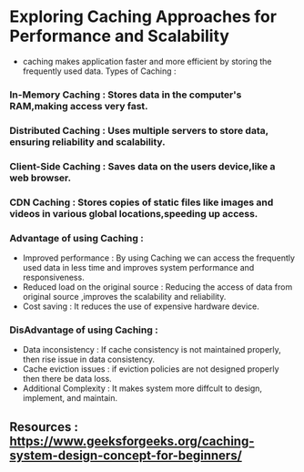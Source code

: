 # Exploring Caching Approaches for Performance and Scalability
* caching makes application faster and more efficient by storing the frequently used data.
Types of Caching :
### In-Memory Caching : Stores data in the computer's RAM,making access very fast.
### Distributed Caching : Uses multiple servers to store data, ensuring reliability and scalability.
### Client-Side Caching : Saves data on the users device,like a web browser.
### CDN Caching : Stores copies of static files like images and videos in various global locations,speeding up access.

### Advantage of using Caching :
* Improved performance : By using Caching we can access the frequently used data in less time and improves system performance and responsiveness.
* Reduced load on the original source : Reducing the access of data from original source ,improves the scalability and reliability.
* Cost saving : It reduces the use of expensive hardware device.
### DisAdvantage of using Caching :
* Data inconsistency : If cache consistency is not maintained properly, then rise issue in data consistency.
* Cache eviction issues : if eviction  policies are not designed properly then there be data loss.
* Additional Complexity : It makes system more diffcult to design, implement, and maintain.

## Resources : https://www.geeksforgeeks.org/caching-system-design-concept-for-beginners/
